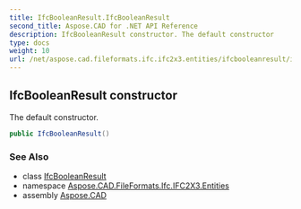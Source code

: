 ```yaml
---
title: IfcBooleanResult.IfcBooleanResult
second_title: Aspose.CAD for .NET API Reference
description: IfcBooleanResult constructor. The default constructor
type: docs
weight: 10
url: /net/aspose.cad.fileformats.ifc.ifc2x3.entities/ifcbooleanresult/ifcbooleanresult/
---
```

## IfcBooleanResult constructor

The default constructor.

```csharp
public IfcBooleanResult()
```

### See Also

* class [IfcBooleanResult](../)
* namespace [Aspose.CAD.FileFormats.Ifc.IFC2X3.Entities](../../ifcbooleanresult/)
* assembly [Aspose.CAD](../../../)


